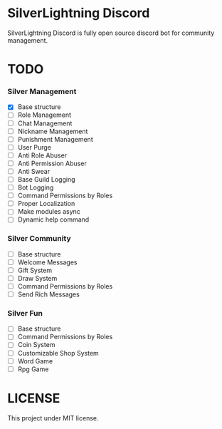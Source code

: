 # SilverLightning Discord
SilverLightning Discord is fully open source discord bot for community management. 
# TODO
### Silver Management
- [x] Base structure
- [ ] Role Management
- [ ] Chat Management
- [ ] Nickname Management
- [ ] Punishment Management
- [ ] User Purge
- [ ] Anti Role Abuser
- [ ] Anti Permission Abuser
- [ ] Anti Swear
- [ ] Base Guild Logging
- [ ] Bot Logging
- [ ] Command Permissions by Roles
- [ ] Proper Localization
- [ ] Make modules async
- [ ] Dynamic help command
### Silver Community
- [ ] Base structure
- [ ] Welcome Messages
- [ ] Gift System
- [ ] Draw System
- [ ] Command Permissions by Roles
- [ ] Send Rich Messages
### Silver Fun
- [ ] Base structure
- [ ] Command Permissions by Roles
- [ ] Coin System
- [ ] Customizable Shop System
- [ ] Word Game
- [ ] Rpg Game
# LICENSE
This project under MIT license.
